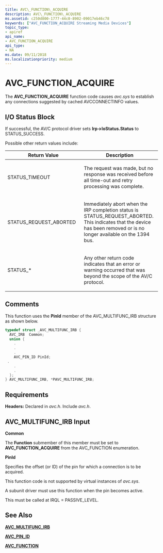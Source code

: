 ```yaml
---
title: AVC\_FUNCTION\_ACQUIRE
description: AVC\_FUNCTION\_ACQUIRE
ms.assetid: c250d800-1777-44c0-8902-09017eb46c78
keywords: ["AVC_FUNCTION_ACQUIRE Streaming Media Devices"]
topic_type:
- apiref
api_name:
- AVC_FUNCTION_ACQUIRE
api_type:
- NA
ms.date: 09/11/2018
ms.localizationpriority: medium
---
```


# AVC\_FUNCTION\_ACQUIRE

The **AVC\_FUNCTION\_ACQUIRE** function code causes *avc.sys* to establish any connections suggested by cached AVCCONNECTINFO values.

## I/O Status Block

If successful, the AV/C protocol driver sets **Irp-&gt;IoStatus.Status** to STATUS\_SUCCESS.

Possible other return values include:

<table>
<colgroup>
<col width="50%" />
<col width="50%" />
</colgroup>
<thead>
<tr class="header">
<th>Return Value</th>
<th>Description</th>
</tr>
</thead>
<tbody>
<tr class="odd">
<td><p>STATUS_TIMEOUT</p></td>
<td><p>The request was made, but no response was received before all time-out and retry processing was complete.</p></td>
</tr>
<tr class="even">
<td><p>STATUS_REQUEST_ABORTED</p></td>
<td><p>Immediately abort when the IRP completion status is STATUS_REQUEST_ABORTED. This indicates that the device has been removed or is no longer available on the 1394 bus.</p></td>
</tr>
<tr class="odd">
<td><p>STATUS_*</p></td>
<td><p>Any other return code indicates that an error or warning occurred that was beyond the scope of the AV/C protocol.</p></td>
</tr>
</tbody>
</table>

## Comments

This function uses the **PinId** member of the AVC\_MULTIFUNC\_IRB structure as shown below.

```cpp
typedef struct _AVC_MULTIFUNC_IRB {
  AVC_IRB  Common;
  union {
    .
    .
    .
    AVC_PIN_ID PinId;
 .
    .
    .
  };
} AVC_MULTIFUNC_IRB, *PAVC_MULTIFUNC_IRB;
```

## Requirements

**Headers:** Declared in *avc.h*. Include *avc.h*.

## AVC\_MULTIFUNC\_IRB Input

**Common**  

The **Function** submember of this member must be set to **AVC\_FUNCTION\_ACQUIRE** from the AVC\_FUNCTION enumeration.

**PinId**  

Specifies the offset (or ID) of the pin for which a connection is to be acquired.

This function code is not supported by virtual instances of *avc.sys*.

A subunit driver must use this function when the pin becomes active.

This must be called at IRQL = PASSIVE\_LEVEL.

## See Also

[**AVC\_MULTIFUNC\_IRB**](/windows-hardware/drivers/ddi/avc/ns-avc-_avc_multifunc_irb)

[**AVC\_PIN\_ID**](/windows-hardware/drivers/ddi/avc/ns-avc-_avc_pin_id)

[**AVC\_FUNCTION**](/windows-hardware/drivers/ddi/avc/ne-avc-_tagavc_function)